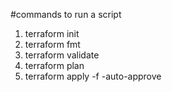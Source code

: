 #commands to run a script
1. terraform init
2. terraform fmt
3. terraform validate
4. terraform plan
5. terraform apply -f -auto-approve
